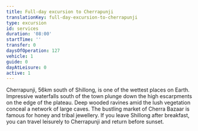 ```yaml
---
title: Full-day excursion to Cherrapunji
translationKey: full-day-excursion-to-cherrapunji
type: excursion
id: services
duration: '08:00'
startTime: ''
transfer: 0
daysOfOperation: 127
vehicle: 1
guide: 0
dayAtLeisure: 0
active: 1
---
```


Cherrapunji, 56km south of Shillong, is one of the wettest places on Earth. Impressive waterfalls south of the town plunge down the high escarpments on the edge of the plateau. Deep wooded ravines amid the lush vegetation conceal a network of large caves. The bustling market of Cherra Bazaar is famous for honey and tribal jewellery. If you leave Shillong after breakfast, you can travel leisurely to Cherrapunji and return before sunset.